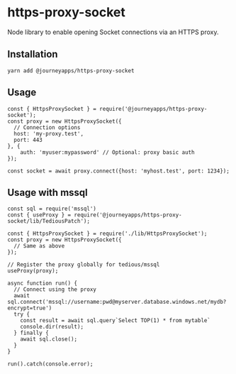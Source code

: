# https-proxy-socket

Node library to enable opening Socket connections via an HTTPS proxy.

## Installation

    yarn add @journeyapps/https-proxy-socket

## Usage


    const { HttpsProxySocket } = require('@journeyapps/https-proxy-socket');
    const proxy = new HttpsProxySocket({
      // Connection options
      host: 'my-proxy.test',
      port: 443
    }, {
        auth: 'myuser:mypassword' // Optional: proxy basic auth
    });

    const socket = await proxy.connect({host: 'myhost.test', port: 1234});

## Usage with mssql


    const sql = require('mssql')
    const { useProxy } = require('@journeyapps/https-proxy-socket/lib/TediousPatch');

    const { HttpsProxySocket } = require('./lib/HttpsProxySocket');
    const proxy = new HttpsProxySocket({
      // Same as above
    });

    // Register the proxy globally for tedious/mssql
    useProxy(proxy);

    async function run() {
      // Connect using the proxy
      await sql.connect('mssql://username:pwd@myserver.database.windows.net/mydb?encrypt=true')
      try {
        const result = await sql.query`Select TOP(1) * from mytable`
        console.dir(result);
      } finally {
        await sql.close();
      }
    }

    run().catch(console.error);
